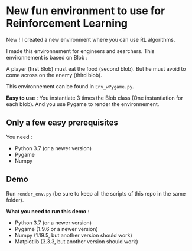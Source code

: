 # New fun environment to use for Reinforcement Learning

New ! 
I created a new environment where you can use RL algorithms. 

I made this environnement for engineers and searchers. 
This environnement is based on Blob :

A player (first Blob) must eat the food (second blob). But he must avoid to come across on the enemy (third blob). 

This environnement can be found in ```Env_wPygame.py```. 

**Easy to use** : 
You instantiate 3 times the Blob class (One instantiation for each blob). 
And you use Pygame to render the environnement.

## Only a few easy prerequisites
You need : 
* Python 3.7 (or a newer version)
* Pygame
* Numpy

## Demo
Run ```render_env.py``` (be sure to keep all the scripts of this repo in the same folder).

**What you need to run this demo** :
* Python 3.7 (or a newer version)
* Pygame (1.9.6 or a newer version)
* Numpy (1.19.5, but another version should work)
* Matplotlib (3.3.3, but another version should work)
